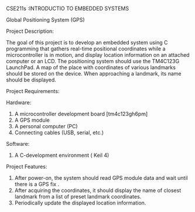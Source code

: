  CSE211s :INTRODUCTIO TO EMBEDDED SYSTEMS
 
  Global Positioning System (GPS)
  
Project Description: 

The goal of this project is to develop an embedded system using C programming that 
gathers real-time positional coordinates while a microcontroller is in motion, and display 
location information on an attached computer or an LCD. The positioning system should 
use the TM4C123G LaunchPad. A map of the place with coordinates of various landmarks 
should be stored on the device. When approaching a landmark, its name should be 
displayed. 

Project Requirements: 

Hardware:

1. A microcontroller development board [tm4c123gh6pm]
2. A GPS module 
3. A personal computer (PC) 
4. Connecting cables (USB, serial, etc.)
   
Software: 
1. A C-development environment ( Keil 4)

Project Features:
1. After power-on, the system should read GPS module data and wait until there is 
a GPS fix . 
2. After acquiring the coordinates, it should display the name of closest landmark 
from a list of preset landmark coordinates. 
3. Periodically update the displayed location information.
